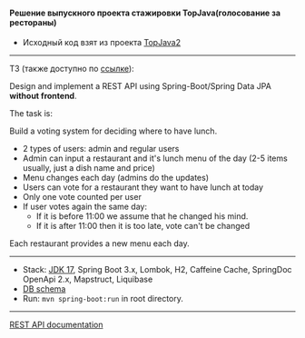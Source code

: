 #### Решение выпускного проекта стажировки TopJava(голосование за рестораны)
- Исходный код взят из проекта [TopJava2](https://github.com/JavaOPs/topjava2)
-------------------------------------------------------------
ТЗ (также доступно по [ссылке](https://github.com/JavaOPs/topjava/blob/master/graduation.md)):

Design and implement a REST API using Spring-Boot/Spring Data JPA **without frontend**.

The task is:

Build a voting system for deciding where to have lunch.

* 2 types of users: admin and regular users
* Admin can input a restaurant and it's lunch menu of the day (2-5 items usually, just a dish name and price)
* Menu changes each day (admins do the updates)
* Users can vote for a restaurant they want to have lunch at today
* Only one vote counted per user
* If user votes again the same day:
    - If it is before 11:00 we assume that he changed his mind.
    - If it is after 11:00 then it is too late, vote can't be changed

Each restaurant provides a new menu each day.

-------------------------------------------------------------
- Stack: [JDK 17](http://jdk.java.net/17/), Spring Boot 3.x, Lombok, H2, Caffeine Cache, SpringDoc OpenApi 2.x, Mapstruct, Liquibase
- [DB schema](https://dbdiagram.io/d/64cfcb9502bd1c4a5e5207cf)
- Run: `mvn spring-boot:run` in root directory.
-------------------------------------------------------------
[REST API documentation](http://localhost:8080/)